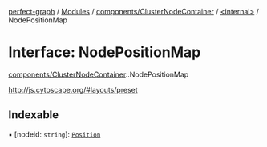 [perfect-graph](../README.md) / [Modules](../modules.md) / [components/ClusterNodeContainer](../modules/components_ClusterNodeContainer.md) / [<internal\>](../modules/components_ClusterNodeContainer._internal_.md) / NodePositionMap

# Interface: NodePositionMap

[components/ClusterNodeContainer](../modules/components_ClusterNodeContainer.md).[<internal>](../modules/components_ClusterNodeContainer._internal_.md).NodePositionMap

http://js.cytoscape.org/#layouts/preset

## Indexable

▪ [nodeid: `string`]: [`Position`](components_ClusterNodeContainer._internal_.Position.md)
